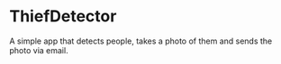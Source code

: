 # ThiefDetector
A simple app that detects people, takes a photo of them and sends the photo via email.
